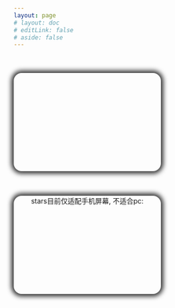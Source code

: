 ```yaml
---
layout: page
# layout: doc
# editLink: false
# aside: false
---
```


<div style="max-width: 1000px;margin:50px auto;">
  <a href="./solar" target="_blank" >
  <div align="center" style="display: inline-block;width: 300px; height: 200px;background: url('/blog/case/solar.png') center; background-size: cover;box-shadow: 0px 0px 10px 5px #333;border-radius: 16px;">
  </div>
  </a>
</div>

<div style="max-width: 1000px;margin:50px auto;">
  <a href="./stars" target="_blank" >
  <div align="center" style="display: inline-block;width: 300px; height: 200px;background: url('/blog/case/solar.png') center; background-size: cover;box-shadow: 0px 0px 10px 5px #333;border-radius: 16px;">
  stars目前仅适配手机屏幕, 不适合pc:
  </div>
  </a>
</div>

<!-- [Solar](/case/solar){target="_blank"} -->

<!-- ::: details Click me to view the code

<<< @/components/Solar.vue

::: -->
